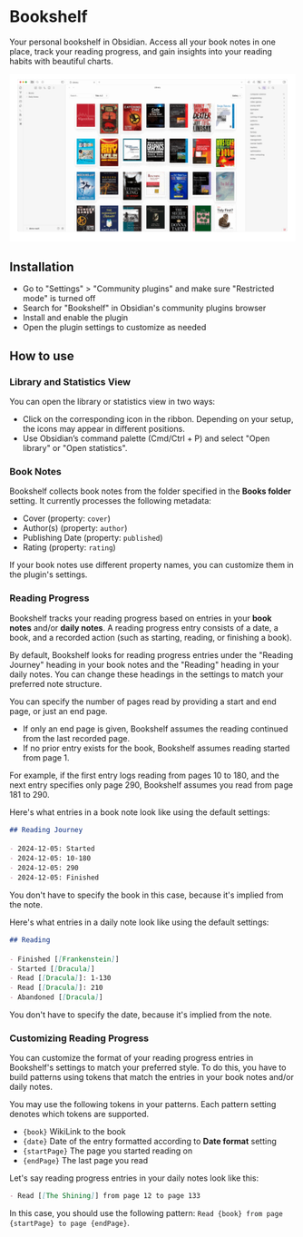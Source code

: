 # Bookshelf

Your personal bookshelf in Obsidian. Access all your book notes in one place, track your reading progress, and gain
insights into your reading habits with beautiful charts.

![screenshots](resources/screenshots/screenshots.gif)

## Installation

- Go to "Settings" > "Community plugins" and make sure "Restricted mode" is turned off
- Search for "Bookshelf" in Obsidian's community plugins browser
- Install and enable the plugin
- Open the plugin settings to customize as needed

## How to use

### Library and Statistics View

You can open the library or statistics view in two ways:

- Click on the corresponding icon in the ribbon. Depending on your setup, the icons may appear in different positions.
- Use Obsidian’s command palette (Cmd/Ctrl + P) and select "Open library" or "Open statistics".

### Book Notes

Bookshelf collects book notes from the folder specified in the **Books folder** setting.
It currently processes the following metadata:

- Cover (property: `cover`)
- Author(s) (property: `author`)
- Publishing Date (property: `published`)
- Rating (property: `rating`)

If your book notes use different property names, you can customize them in the plugin's settings.

### Reading Progress

Bookshelf tracks your reading progress based on entries in your **book notes** and/or **daily notes**.
A reading progress entry consists of a date, a book, and a recorded action (such as starting, reading, or finishing a
book).

By default, Bookshelf looks for reading progress entries under the "Reading Journey" heading in your book notes and
the "Reading" heading in your daily notes. You can change these headings in the settings to match your preferred note
structure.

You can specify the number of pages read by providing a start and end page, or just an end page.

- If only an end page is given, Bookshelf assumes the reading continued from the last recorded page.
- If no prior entry exists for the book, Bookshelf assumes reading started from page 1.

For example, if the first entry logs reading from pages 10 to 180, and the next entry specifies only page 290, Bookshelf
assumes you read from page 181 to 290.

Here's what entries in a book note look like using the default settings:

```markdown
## Reading Journey

- 2024-12-05: Started
- 2024-12-05: 10-180
- 2024-12-05: 290
- 2024-12-05: Finished
```

You don't have to specify the book in this case, because it's implied from the note.

Here's what entries in a daily note look like using the default settings:

```markdown
## Reading

- Finished [[Frankenstein]]
- Started [[Dracula]]
- Read [[Dracula]]: 1-130
- Read [[Dracula]]: 210
- Abandoned [[Dracula]]
```

You don't have to specify the date, because it's implied from the note.

### Customizing Reading Progress

You can customize the format of your reading progress entries in Bookshelf's settings to match your preferred style.
To do this, you have to build patterns using tokens that match the entries in your book notes and/or daily notes.

You may use the following tokens in your patterns. Each pattern setting denotes which tokens are supported.

- `{book}` WikiLink to the book
- `{date}` Date of the entry formatted according to **Date format** setting
- `{startPage}` The page you started reading on
- `{endPage}` The last page you read

Let's say reading progress entries in your daily notes look like this:

```markdown
- Read [[The Shining]] from page 12 to page 133
```

In this case, you should use the following pattern: `Read {book} from page {startPage} to page {endPage}`.
